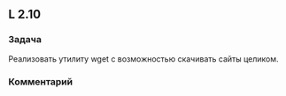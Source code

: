## L 2.10

### Задача
Реализовать утилиту wget с возможностью скачивать сайты целиком.

### Комментарий
